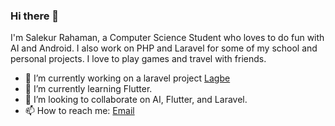 ### Hi there 👋
I'm Salekur Rahaman, a Computer Science Student who loves to do fun with AI and Android. I also work on PHP and Laravel for some of my school and personal projects. I love to play games and travel with friends.

- 🔭 I’m currently working on a laravel project [Lagbe](https://github.com/LagbeDev)
- 🌱 I’m currently learning Flutter.
- 👯 I’m looking to collaborate on AI, Flutter, and Laravel.
- 📫 How to reach me: [Email](mailto:salekur9@gmail.com)

<!--
- 🤔 I’m looking for a job to sustain myself in this world.
- ⚡ Fun fact: I forget to eat and sometimes sleep during my ongoing project.
- 💬 Ask me about ...
- 😄 Pronouns: ...
-->

